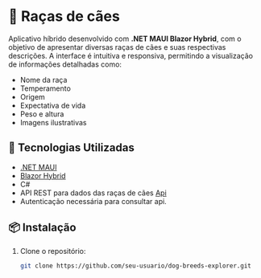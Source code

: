 # 🐶 Raças de cães

Aplicativo híbrido desenvolvido com **.NET MAUI Blazor Hybrid**, com o objetivo de apresentar diversas raças de cães e suas respectivas descrições. A interface é intuitiva e responsiva, permitindo a visualização de informações detalhadas como:

- Nome da raça  
- Temperamento  
- Origem  
- Expectativa de vida  
- Peso e altura  
- Imagens ilustrativas  

## 🚀 Tecnologias Utilizadas

- [.NET MAUI](https://learn.microsoft.com/dotnet/maui/)  
- [Blazor Hybrid](https://learn.microsoft.com/aspnet/core/blazor/hybrid/)  
- C#  
- API REST para dados das raças de cães [Api](https://breeds-dogs-api-node.onrender.com)
- Autenticação necessária para consultar api.

## 📦 Instalação

1. Clone o repositório:
   ```bash
   git clone https://github.com/seu-usuario/dog-breeds-explorer.git
